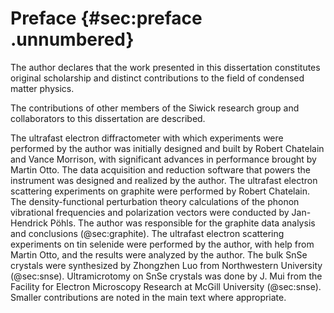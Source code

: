 
# Preface {#sec:preface .unnumbered}

The author declares that the work presented in this dissertation constitutes original scholarship and distinct contributions to the field of condensed matter physics.

The contributions of other members of the Siwick research group and collaborators to this dissertation are described. 

The ultrafast electron diffractometer with which experiments were performed by the author was initially designed and built by Robert Chatelain and Vance Morrison, with significant advances in performance brought by Martin Otto. The data acquisition and reduction software that powers the instrument was designed and realized by the author. The ultrafast electron scattering experiments on graphite were performed by Robert Chatelain. The density-functional perturbation theory calculations of the phonon vibrational frequencies and polarization vectors were conducted by Jan-Hendrick Pöhls. The author was responsible for the graphite data analysis and conclusions (@sec:graphite). The ultrafast electron scattering experiments on tin selenide were performed by the author, with help from Martin Otto, and the results were analyzed by the author. The bulk SnSe crystals were synthesized by Zhongzhen Luo from Northwestern University (@sec:snse). Ultramicrotomy on SnSe crystals was done by J. Mui from the Facility for Electron Microscopy Research at McGill University (@sec:snse). Smaller contributions are noted in the main text where appropriate.
